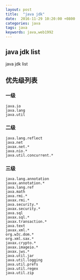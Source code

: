 ```yaml
---
layout: post
title:  "java jdk"
date:  2016-11-29 10:20:00 +0800
categories: java
tags: java
keywords: java,web1992
---
```


## java jdk list

java jdk list

<!--truncate-->

## 优先级列表

### 一级

    java.io
    java.lang
    java.util

### 二级

    java.lang.reflect
    java.net
    javax.net.*
    java.nio.*
    java.util.concurrent.*

### 三级

    java.lang.annotation
    javax.annotation.*
    java.lang.ref
    java.math
    java.rmi.*
    javax.rmi.*
    java.security.*
    javax.security.*
    java.sql
    javax.sql.*
    javax.transaction.*
    java.text
    javax.xml.*
    org.w3c.dom.*
    org.xml.sax.*
    javax.crypto.*
    javax.imageio.*
    javax.jws.*
    java.util.jar
    java.util.logging
    java.util.prefs
    java.util.regex
    java.util.zip
